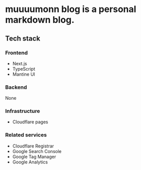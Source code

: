 # muuuumonn blog is a personal markdown blog.

## Tech stack

### Frontend

- Next.js
- TypeScript
- Mantine UI

### Backend

None

### Infrastructure

- Cloudflare pages

### Related services

- Cloudflare Registrar
- Google Search Console
- Google Tag Manager
- Google Analytics
